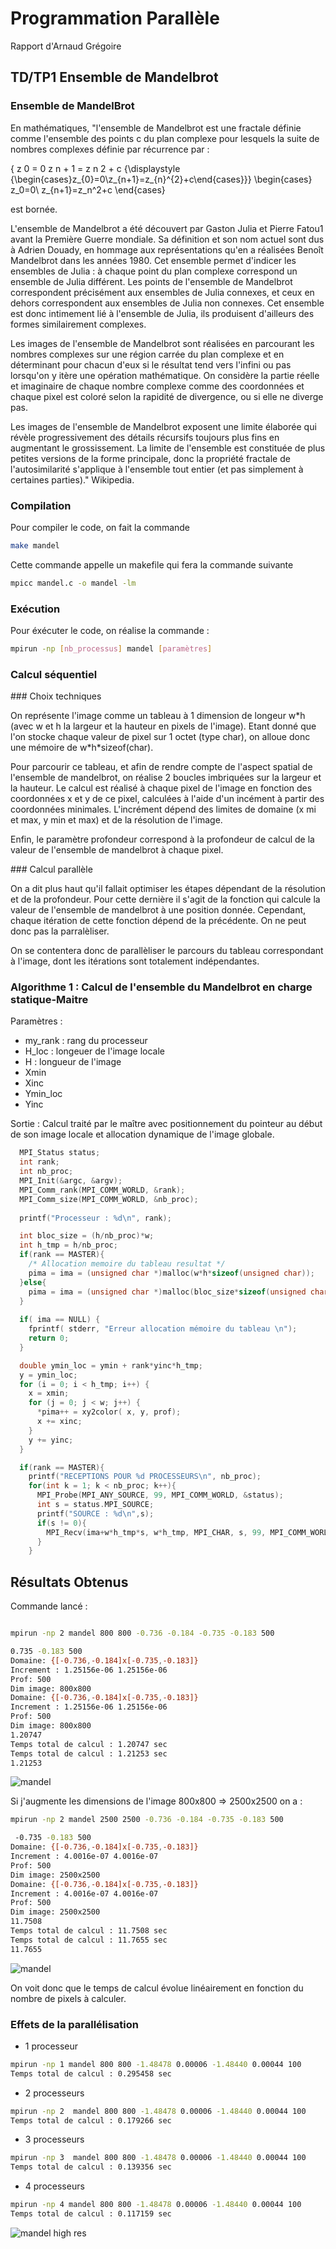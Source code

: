 # Programmation Parallèle

Rapport d'Arnaud Grégoire

## TD/TP1 Ensemble de Mandelbrot

### Ensemble de MandelBrot

En mathématiques, "l'ensemble de Mandelbrot est une fractale définie comme l'ensemble des points c du plan complexe pour lesquels la suite de nombres complexes définie par récurrence par :

{ z 0 = 0 z n + 1 = z n 2 + c {\displaystyle {\begin{cases}z_{0}=0\\z_{n+1}=z_{n}^{2}+c\end{cases}}} \begin{cases} z_0=0\\ z_{n+1}=z_n^2+c \end{cases}

est bornée.

L'ensemble de Mandelbrot a été découvert par Gaston Julia et Pierre Fatou1 avant la Première Guerre mondiale. Sa définition et son nom actuel sont dus à Adrien Douady, en hommage aux représentations qu'en a réalisées Benoît Mandelbrot dans les années 1980. Cet ensemble permet d'indicer les ensembles de Julia : à chaque point du plan complexe correspond un ensemble de Julia différent. Les points de l'ensemble de Mandelbrot correspondent précisément aux ensembles de Julia connexes, et ceux en dehors correspondent aux ensembles de Julia non connexes. Cet ensemble est donc intimement lié à l'ensemble de Julia, ils produisent d'ailleurs des formes similairement complexes.

Les images de l'ensemble de Mandelbrot sont réalisées en parcourant les nombres complexes sur une région carrée du plan complexe et en déterminant pour chacun d'eux si le résultat tend vers l'infini ou pas lorsqu'on y itère une opération mathématique. On considère la partie réelle et imaginaire de chaque nombre complexe comme des coordonnées et chaque pixel est coloré selon la rapidité de divergence, ou si elle ne diverge pas.

Les images de l'ensemble de Mandelbrot exposent une limite élaborée qui révèle progressivement des détails récursifs toujours plus fins en augmentant le grossissement. La limite de l'ensemble est constituée de plus petites versions de la forme principale, donc la propriété fractale de l'autosimilarité s'applique à l'ensemble tout entier (et pas simplement à certaines parties)." Wikipedia.

### Compilation

Pour compiler le code, on fait la commande

```sh
make mandel
```

Cette commande appelle un makefile qui fera la commande suivante 

```sh
mpicc mandel.c -o mandel -lm
```

### Exécution

Pour éxécuter le code, on réalise la commande :

```sh
mpirun -np [nb_processus] mandel [paramètres]
```

### Calcul séquentiel


### Choix techniques

On représente l'image comme un tableau à 1 dimension de longeur w\*h (avec w et h la largeur et la hauteur en pixels de l'image). Etant donné que l'on stocke chaque valeur de pixel sur 1 octet (type char), on alloue donc une mémoire de w\*h\*sizeof(char).

Pour parcourir ce tableau, et afin de rendre compte de l'aspect spatial de l'ensemble de mandelbrot, on réalise 2 boucles imbriquées sur la largeur et la hauteur. Le calcul est réalisé à chaque pixel de l'image en fonction des coordonnées x et y de ce pixel, calculées à l'aide d'un incément à partir des coordonnées minimales. L'incrément dépend des limites de domaine (x mi et max, y min et max) et de la résolution de l'image.

Enfin, le paramètre profondeur correspond à la profondeur de calcul de la valeur de l'ensemble de mandelbrot à chaque pixel.



### Calcul parallèle

On a dit plus haut qu'il fallait optimiser les étapes dépendant de la résolution et de la profondeur. Pour cette dernière il s'agit de la fonction qui calcule la valeur de l'ensemble de mandelbrot à une position donnée. Cependant, chaque itération de cette fonction dépend de la précédente. On ne peut donc pas la parralèliser.

On se contentera donc de parallèliser le parcours du tableau correspondant à l'image, dont les itérations sont totalement indépendantes.

### Algorithme 1 : Calcul de l'ensemble du Mandelbrot en charge statique-Maitre

Paramètres : 

 - my_rank : rang du processeur
 - H_loc : longeuer de l'image locale
 - H : longueur de l'image
 - Xmin
 - Xinc
 - Ymin_loc
 - Yinc

Sortie : Calcul traité par le maître avec positionnement du pointeur au début de son image locale et allocation dynamique de l'image globale.

```c
  MPI_Status status;
  int rank;
  int nb_proc;
  MPI_Init(&argc, &argv);
  MPI_Comm_rank(MPI_COMM_WORLD, &rank);
  MPI_Comm_size(MPI_COMM_WORLD, &nb_proc);
  
  printf("Processeur : %d\n", rank);

  int bloc_size = (h/nb_proc)*w;
  int h_tmp = h/nb_proc;
  if(rank == MASTER){
    /* Allocation memoire du tableau resultat */  
    pima = ima = (unsigned char *)malloc(w*h*sizeof(unsigned char));
  }else{
    pima = ima = (unsigned char *)malloc(bloc_size*sizeof(unsigned char));
  }
    
  if( ima == NULL) {
    fprintf( stderr, "Erreur allocation mémoire du tableau \n");
    return 0;
  }

  double ymin_loc = ymin + rank*yinc*h_tmp;
  y = ymin_loc; 
  for (i = 0; i < h_tmp; i++) { 
    x = xmin;
    for (j = 0; j < w; j++) {
      *pima++ = xy2color( x, y, prof);
      x += xinc;
    }
    y += yinc; 
  }

  if(rank == MASTER){
    printf("RECEPTIONS POUR %d PROCESSEURS\n", nb_proc);
    for(int k = 1; k < nb_proc; k++){
      MPI_Probe(MPI_ANY_SOURCE, 99, MPI_COMM_WORLD, &status);
      int s = status.MPI_SOURCE;
      printf("SOURCE : %d\n",s);
      if(s != 0){
        MPI_Recv(ima+w*h_tmp*s, w*h_tmp, MPI_CHAR, s, 99, MPI_COMM_WORLD, &status);
      }
    }

```

## Résultats Obtenus

Commande lancé : 

```sh

mpirun -np 2 mandel 800 800 -0.736 -0.184 -0.735 -0.183 500

0.735 -0.183 500
Domaine: {[-0.736,-0.184]x[-0.735,-0.183]}
Increment : 1.25156e-06 1.25156e-06
Prof: 500
Dim image: 800x800
Domaine: {[-0.736,-0.184]x[-0.735,-0.183]}
Increment : 1.25156e-06 1.25156e-06
Prof: 500
Dim image: 800x800
1.20747
Temps total de calcul : 1.20747 sec
Temps total de calcul : 1.21253 sec
1.21253
```

![mandel](img/mandel0.png)

Si j'augmente les dimensions de l'image 800x800 => 2500x2500 on a :

```sh
mpirun -np 2 mandel 2500 2500 -0.736 -0.184 -0.735 -0.183 500

 -0.735 -0.183 500
Domaine: {[-0.736,-0.184]x[-0.735,-0.183]}
Increment : 4.0016e-07 4.0016e-07
Prof: 500
Dim image: 2500x2500
Domaine: {[-0.736,-0.184]x[-0.735,-0.183]}
Increment : 4.0016e-07 4.0016e-07
Prof: 500
Dim image: 2500x2500
11.7508
Temps total de calcul : 11.7508 sec
Temps total de calcul : 11.7655 sec
11.7655
```

![mandel](img/mandel0.png)


On voit donc que le temps de calcul évolue linéairement en fonction du nombre de pixels à calculer.

### Effets de la parallélisation

 - 1 processeur

```sh
mpirun -np 1 mandel 800 800 -1.48478 0.00006 -1.48440 0.00044 100
Temps total de calcul : 0.295458 sec
```

 - 2 processeurs

```sh
mpirun -np 2  mandel 800 800 -1.48478 0.00006 -1.48440 0.00044 100
Temps total de calcul : 0.179266 sec
```

 - 3 processeurs

```sh
mpirun -np 3  mandel 800 800 -1.48478 0.00006 -1.48440 0.00044 100
Temps total de calcul : 0.139356 sec
 ```

 - 4 processeurs

```sh
mpirun -np 4 mandel 800 800 -1.48478 0.00006 -1.48440 0.00044 100
Temps total de calcul : 0.117159 sec
```

![mandel high res](img/mandel1.png)
